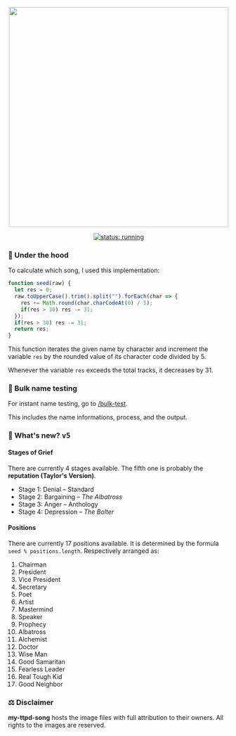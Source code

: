 <p align="center"><a href="https://bit.ly/my-ttpd-song">
  <picture>
    <source media="(prefers-color-scheme: dark)" srcset="https://my-ttpd-song.vercel.app/img/anthology.jpg" width="500">
    <img alt="" src="https://my-ttpd-song.vercel.app/img/standard.png" width="500">
  </picture>
</a></p>

<p align="center"><a href="https://my-ttpd-song.vercel.app"><img src="https://img.shields.io/badge/status-running-blue?style=for-the-badge&logo=vercel&labelColor=black" alt="status: running"></a></p>

### :book: Under the hood

To calculate which song, I used this implementation:

```js
function seed(raw) {
  let res = 0;
  raw.toUpperCase().trim().split("").forEach(char => {
    res += Math.round(char.charCodeAt(0) / 5);
    if(res > 30) res -= 31;
  });
  if(res > 30) res -= 31;
  return res;
}
```

This function iterates the given name by character and increment the variable `res` by the rounded value of its character code divided by 5.

Whenever the variable `res` exceeds the total tracks, it decreases by 31.

### :test_tube: Bulk name testing
For instant name testing, go to [/bulk-test](https://my-ttpd-song.vercel.app/bulk-test).

This includes the name informations, process, and the output.

### :fallen_leaf: What's new? <kbd>v5</kbd>

#### Stages of Grief

There are currently 4 stages available. The fifth one is probably the **reputation (Taylor's Version)**.

- Stage 1: Denial &ndash; Standard
- Stage 2: Bargaining &ndash; *The Albatross*
- Stage 3: Anger &ndash; Anthology
- Stage 4: Depression &ndash; *The Bolter*

#### Positions

There are currently 17 positions available. It is determined by the formula `seed % positions.length`. Respectively arranged as:

1. Chairman
2. President
3. Vice President
4. Secretary
5. Poet
6. Artist
7. Mastermind
8. Speaker
9. Prophecy
10. Albatross
11. Alchemist
12. Doctor
13. Wise Man
14. Good Samaritan
15. Fearless Leader
16. Real Tough Kid
17. Good Neighbor

### :balance_scale: Disclaimer
**my-ttpd-song** hosts the image files with full attribution to their owners. All rights to the images are reserved.
